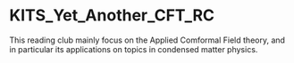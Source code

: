 # KITS_Yet_Another_CFT_RC
This reading club mainly focus on the Applied Comformal Field theory, and in particular its applications on topics in condensed matter physics.
